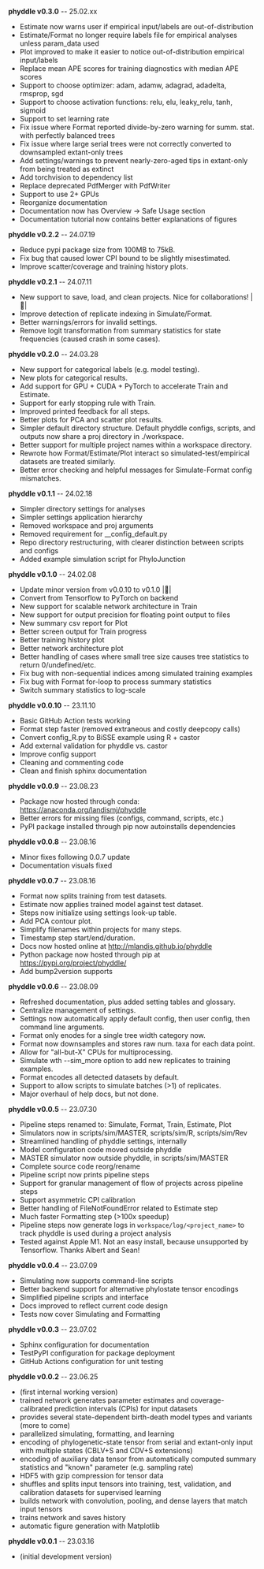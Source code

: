 **phyddle v0.3.0** -- 25.02.xx

  * Estimate now warns user if empirical input/labels are out-of-distribution
  * Estimate/Format no longer require labels file for empirical analyses unless param_data used
  * Plot improved to make it easier to notice out-of-distribution empirical input/labels
  * Replace mean APE scores for training diagnostics with median APE scores
  * Support to choose optimizer: adam, adamw, adagrad, adadelta, rmsprop, sgd
  * Support to choose activation functions: relu, elu, leaky_relu, tanh, sigmoid
  * Support to set learning rate
  * Fix issue where Format reported divide-by-zero warning for summ. stat. with perfectly balanced trees
  * Fix issue where large serial trees were not correctly converted to downsampled extant-only trees
  * Add settings/warnings to prevent nearly-zero-aged tips in extant-only from being treated as extinct
  * Add torchvision to dependency list
  * Replace deprecated PdfMerger with PdfWriter
  * Support to use 2+ GPUs
  * Reorganize documentation
  * Documentation now has Overview -> Safe Usage section
  * Documentation tutorial now contains better explanations of figures


**phyddle v0.2.2** -- 24.07.19

  * Reduce pypi package size from 100MB to 75kB.
  * Fix bug that caused lower CPI bound to be slightly misestimated.
  * Improve scatter/coverage and training history plots.


**phyddle v0.2.1** -- 24.07.11

  * New support to save, load, and clean projects. Nice for collaborations! |:handshake:|
  * Improve detection of replicate indexing in Simulate/Format.
  * Better warnings/errors for invalid settings.
  * Remove logit transformation from summary statistics for state frequencies (caused crash in some cases).


**phyddle v0.2.0** -- 24.03.28

  * New support for categorical labels (e.g. model testing).
  * New plots for categorical results.
  * Add support for GPU + CUDA + PyTorch to accelerate Train and Estimate.
  * Support for early stopping rule with Train.
  * Improved printed feedback for all steps.
  * Better plots for PCA and scatter plot results.
  * Simpler default directory structure. Default phyddle configs, scripts, and outputs now share a proj directory in ./workspace. 
  * Better support for multiple project names within a workspace directory.
  * Rewrote how Format/Estimate/Plot interact so simulated-test/empirical datasets are treated similarly.
  * Better error checking and helpful messages for Simulate-Format config mismatches.


**phyddle v0.1.1** -- 24.02.18

  * Simpler directory settings for analyses
  * Simpler settings application hierarchy
  * Removed workspace and proj arguments
  * Removed requirement for __config_default.py
  * Repo directory restructuring, with clearer distinction between scripts and configs
  * Added example simulation script for PhyloJunction


**phyddle v0.1.0** -- 24.02.08

  * Update minor version from v0.0.10 to v0.1.0 |:partying_face:|
  * Convert from Tensorflow to PyTorch on backend
  * New support for scalable network architecture in Train
  * New support for output precision for floating point output to files
  * New summary csv report for Plot
  * Better screen output for Train progress
  * Better training history plot
  * Better network architecture plot
  * Better handling of cases where small tree size causes tree statistics to return 0/undefined/etc.
  * Fix bug with non-sequential indices among simulated training examples
  * Fix bug with Format for-loop to process summary statistics
  * Switch summary statistics to log-scale


**phyddle v0.0.10** -- 23.11.10
  
  * Basic GitHub Action tests working
  * Format step faster (removed extraneous and costly deepcopy calls)
  * Convert config_R.py to BiSSE example using R + castor
  * Add external validation for phyddle vs. castor
  * Improve config support
  * Cleaning and commenting code
  * Clean and finish sphinx documentation


**phyddle v0.0.9** -- 23.08.23

  * Package now hosted through conda: https://anaconda.org/landismj/phyddle
  * Better errors for missing files (configs, command, scripts, etc.)
  * PyPI package installed through pip now autoinstalls dependencies


**phyddle v0.0.8** -- 23.08.16

  * Minor fixes following 0.0.7 update
  * Documentation visuals fixed


**phyddle v0.0.7** -- 23.08.16

  * Format now splits training from test datasets.
  * Estimate now applies trained model against test dataset.
  * Steps now initialize using settings look-up table.
  * Add PCA contour plot.
  * Simplify filenames within projects for many steps.
  * Timestamp step start/end/duration.
  * Docs now hosted online at http://mlandis.github.io/phyddle
  * Python package now hosted through pip at https://pypi.org/project/phyddle/
  * Add bump2version supports


**phyddle v0.0.6** -- 23.08.09

  * Refreshed documentation, plus added setting tables and glossary.
  * Centralize management of settings.
  * Settings now automatically apply default config, then user config, then command line arguments.
  * Format only enodes for a single tree width category now.
  * Format now downsamples and stores raw num. taxa for each data point.
  * Allow for "all-but-X" CPUs for multiprocessing.
  * Simulate wth --sim_more option to add new replicates to training examples.
  * Format encodes all detected datasets by default.
  * Support to allow scripts to simulate batches (>1) of replicates.
  * Major overhaul of help docs, but not done.


**phyddle v0.0.5** -- 23.07.30

  * Pipeline steps renamed to: Simulate, Format, Train, Estimate, Plot
  * Simulators now in scripts/sim/MASTER, scripts/sim/R, scripts/sim/Rev
  * Streamlined handling of phyddle settings, internally
  * Model configuration code moved outside phyddle
  * MASTER simulator now outside phyddle, in scripts/sim/MASTER
  * Complete source code reorg/rename
  * Pipeline script now prints pipeline steps
  * Support for granular management of flow of projects across pipeline steps
  * Support asymmetric CPI calibration
  * Better handling of FileNotFoundError related to Estimate step
  * Much faster Formatting step (>100x speedup)
  * Pipeline steps now generate logs in ``workspace/log/<project_name>`` to track phyddle is used during a project analysis
  * Tested against Apple M1. Not an easy install, because unsupported by Tensorflow. Thanks Albert and Sean!


**phyddle v0.0.4** -- 23.07.09

  * Simulating now supports command-line scripts
  * Better backend support for alternative phylostate tensor encodings
  * Simplified pipeline scripts and interface
  * Docs improved to reflect current code design
  * Tests now cover Simulating and Formatting


**phyddle v0.0.3** -- 23.07.02

  * Sphinx configuration for documentation
  * TestPyPI configuration for package deployment
  * GitHub Actions configuration for unit testing


**phyddle v0.0.2** -- 23.06.25

  * (first internal working version)
  * trained network generates parameter estimates and coverage-calibrated prediction intervals (CPIs) for input datasets
  * provides several state-dependent birth-death model types and variants (more to come)
  * parallelized simulating, formatting, and learning
  * encoding of phylogenetic-state tensor from serial and extant-only input with multiple states (CBLV+S and CDV+S extensions)
  * encoding of auxiliary data tensor from automatically computed summary statistics and "known" parameter (e.g. sampling rate)
  * HDF5 with gzip compression for tensor data
  * shuffles and splits input tensors into training, test, validation, and calibration datasets for supervised learning
  * builds network with convolution, pooling, and dense layers that match input tensors
  * trains network and saves history
  * automatic figure generation with Matplotlib


**phyddle v0.0.1** -- 23.03.16

  * (initial development version)

